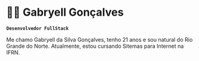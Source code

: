 
# 🧑‍💻 Gabryell Gonçalves
**`Desenvolvedor FullStack`**

Me chamo Gabryell da Silva Gonçalves, tenho 21 anos e sou natural do Rio Grande do Norte.  Atualmente, estou cursando Sitemas para Internet na IFRN.


